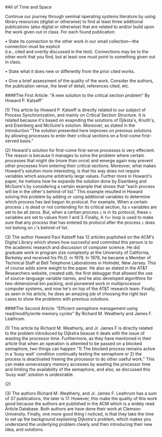 #All of Time and Space

Continue our journey through seminal operating systems literature by using library resources (digital or otherwise) to find at least three additional publications (also digital or otherwise) that are related to and/or build upon the work given out in class. For each found publication:

• State its connection to the other work in our 
  small collection—the connection must be explicit  
  (i.e., cited and overtly discussed in the text). 
  Connections may be to the other work that you 
  find, but at least one must point to something 
  given out in class.
  
• State what it does new or differently from the 
  prior cited works.
  
• Give a brief assessment of the quality of the 
  work. Consider the authors, the publication 
  venue, the level of detail, references cited, etc.

####The First Article: "A new solution to the critical section problem" By Howard P. Katseff"

(1) This article by Howard P. Katseff is directly related to our subject of Process Synchronization, and mainly on Critical Section Structure.  It is related because it's based on exapnding the solutions of Djiksta's, Knuth's, and Eisenberg and McGuire's solution. Moreover, as stated in the introduction "The solution presented here improves on previous solutions by allowing processes to enter their critical sections on a first-come first-served basis."

(2) Howard's solution for first-come first-serve processes is very effecient. The reason is because it manages to solve  the problem where certain processes that might die (more than once) and emerge again may prevent other processes from entering their critical sections. Moreover, what makes Howard's solution more interesting, is that his way does not require variables which assume arbitrarily large values.
Further more in Howard's paper, he metions how he expands the solution done by Eisenberg and McGuire's by considering a certain example that shows that "each process will be in the other's behind-of list." 
This example resulted in Howard solving this problem by adding or using additional variables to determine which process has last begun its protocal. For example, When a certain process `i` is dead or not contending for its critical section, its `n` variables are set to be all zeros. But, when a certian process `i` is in its protocol, these `n` variables are set to values from 1 and 3. Finally, A `for` loop is used to make sure that any process that has entered its protocol after the process `i` does not belong on `i`'s behind-of list.
          

(3) The author Howard Paul Katseff has 12 articles puplished on the ACM's Digital Library which shows how succesful and commited this person is to the academic research and discussion of computer science. He did graduate work in program size complexity at the University of California, Berkeley and received his Ph.D. in 1978. In 1978, he became a Member of Technical Staff at Bell Telephone Laboratories in Holmdel, New Jersey. This of course adds some weight to the paper.  He also as stated in the AT&T Researchers website, created sdb, the first debugger that allowed the use of source-language variable names, and he also developed algorithms for two-dimensional bin packing, and  pioneered work in multiprocessor computer systems, and now he's on top of the AT&T research team. Finally, as seen in his article, he does an amazing job of choosing the right test cases to show the problems with previous solutions.


####The Second Article: "Efficient semaphore management using read/modify/write memory cycles" By Richard M. Weatherly and James F. Leathrum.

(1)  This article by Richard M. Weatherly, and Jr. James F is directly related to the problem introduced by Dijkstra beause it deals with the issue of wasting the processor time.  Furthermore, as they have mentioned in their article that when an operation is attemted to be passed on a blocked semaphore, two things can happen "1) The blocked process remains active in a 'busy wait' condition continually testing the semaphore or 2) the process is deactivated freeing the processor to do other useful work." This can make unnecessary memory accesses by wasting the processor time and limiting the availability of the semaphore, and also, as discussed this 'busy wait' solution is undesirable.


(2)

(3) The authors Richard M. Weatherly, and Jr. James F. Leathrum has a sum of 37 publications, the later is 17. However, this make the quality of this work good because the authors are published in the ACM which is a widely read Article Database. Both authors are have done their work at Clemson University. Finally, one more good thing I noticed, is that they take the time to set up the background explaining Dijkstra's problem, which makes you understand the underlying problem clearly and then introducing their new idea, and solutions.
